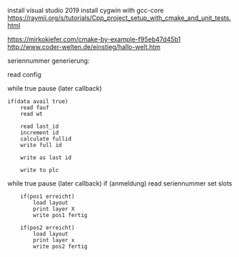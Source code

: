install visual studio 2019
install cygwin with gcc-core
https://raymii.org/s/tutorials/Cpp_project_setup_with_cmake_and_unit_tests.html

https://mirkokiefer.com/cmake-by-example-f95eb47d45b1
http://www.coder-welten.de/einstieg/hallo-welt.htm




seriennummer generierung:

read config

while true
    pause (later callback)
    
    if(data avail true)
        read fauf
        read wt
        
        read last_id
        increment id
        calculate fullid
        write full id
        
        write as last id
        
        write to plc

while true
    pause (later callback)
    if (anmeldung)
        read seriennummer
        set slots
        
        if(pos1 erreicht)
            load layout
            print layer X
            write pos1 fertig
            
        if(pos2 erreicht)
            load layout
            print layer x
            write pos2 fertig
        
        